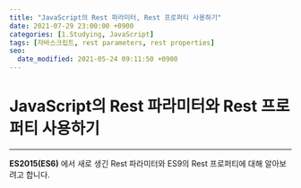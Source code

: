 ```yaml
---
title: "JavaScript의 Rest 파라미터, Rest 프로퍼티 사용하기"
date: 2021-07-29 23:00:00 +0900
categories: [1.Studying, JavaScript]
tags: [자바스크립트, rest parameters, rest properties]
seo:
  date_modified: 2021-05-24 09:11:50 +0900
---
```

# **JavaScript의 Rest 파라미터와 Rest 프로퍼티 사용하기**

---

**ES2015(ES6)** 에서 새로 생긴 Rest 파라미터와 ES9의 Rest 프로퍼티에 대해 알아보려고 합니다.
